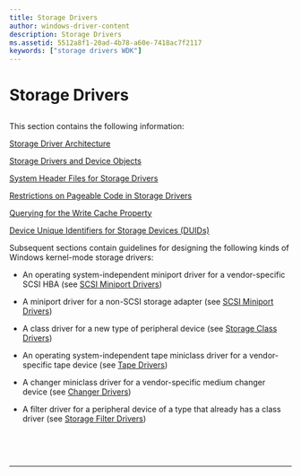 ```yaml
---
title: Storage Drivers
author: windows-driver-content
description: Storage Drivers
ms.assetid: 5512a8f1-20ad-4b78-a60e-7418ac7f2117
keywords: ["storage drivers WDK"]
---
```


# Storage Drivers


## <span id="ddk_storage_drivers_kg"></span><span id="DDK_STORAGE_DRIVERS_KG"></span>


This section contains the following information:

[Storage Driver Architecture](storage-driver-architecture.md)

[Storage Drivers and Device Objects](storage-drivers-and-device-objects.md)

[System Header Files for Storage Drivers](system-header-files-for-storage-drivers.md)

[Restrictions on Pageable Code in Storage Drivers](restrictions-on-pageable-code-in-storage-drivers.md)

[Querying for the Write Cache Property](querying-for-the-write-cache-property.md)

[Device Unique Identifiers for Storage Devices (DUIDs)](device-unique-identifiers--duids--for-storage-devices.md)

Subsequent sections contain guidelines for designing the following kinds of Windows kernel-mode storage drivers:

-   An operating system-independent miniport driver for a vendor-specific SCSI HBA (see [SCSI Miniport Drivers](scsi-miniport-drivers.md))

-   A miniport driver for a non-SCSI storage adapter (see [SCSI Miniport Drivers](scsi-miniport-drivers.md))

-   A class driver for a new type of peripheral device (see [Storage Class Drivers](storage-class-drivers.md))

-   An operating system-independent tape miniclass driver for a vendor-specific tape device (see [Tape Drivers](tape-drivers.md))

-   A changer miniclass driver for a vendor-specific medium changer device (see [Changer Drivers](changer-drivers.md))

-   A filter driver for a peripheral device of a type that already has a class driver (see [Storage Filter Drivers](storage-filter-drivers.md))

 

 


--------------------


